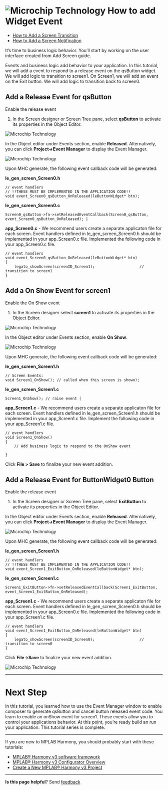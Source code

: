 # ![Microchip Technology](images/mhgs.png) How to add Widget Event

* [How to Add a Screen Transition](./How-to-Add-Screen-Transition)
* [How to Add a Screen Notification](./How-to-Add-Screen-Notification)

It’s time to business logic behavior. You’ll start by working on the user interface created from Add Screen guide.

Events and business logic add behavior to your application. In this tutorial, we will add a event to respond to a release event on the qsButton widget. We will add logic to transition to screen1. On Screen1, we will add an event on the Exit button. We will add logic to transition back to screen0.

## Add a Release Event for qsButton

Enable the release event

1. In the Screen designer or Screen Tree pane, select **qsButton** to activate its properties in the Object Editor.

![Microchip Technology](images/lcug_quickstart_eventqsbutton.png)

In the Object editor under Events section, enable **Released**. Alternatively, you can click **Project->Event Manager** to display the Event Manager. 

![Microchip Technology](images/lcug_quickstart_eventmanagerqsbuttton.png)

Upon MHC generate, the following event callback code will be generated:

**le_gen_screen_Screen0.h**

    // event handlers
    // !!THESE MUST BE IMPLEMENTED IN THE APPLICATION CODE!!
    void event_Screen0_qsButton_OnReleased(leButtonWidget* btn);

**le_gen_screen_Screen0.c**

    Screen0_qsButton->fn->setReleasedEventCallback(Screen0_qsButton, event_Screen0_qsButton_OnReleased); |

**app_Screen0.c** - We recommend users create a separate applicaton file for each screen. Event handlers defined in le_gen_screen_Screen0.h should be implemented in your app_Screen0.c file. Implemented the following code in your app_Screen0.c file.

    // event handlers
    void event_Screen0_qsButton_OnReleased(leButtonWidget* btn)
    {
        legato_showScreen(screenID_Screen1);                    // transition to screen1
    }

## Add a On Show Event for screen1

Enable the On Show event

1. In the Screen designer select **screen1** to activate its properties in the Object Editor.

![Microchip Technology](images/lcug_quickstart_eventqsbutton.png)

In the Object editor under Events section, enable **On Show**.

![Microchip Technology](images/lcug_quickstart_eventmanagerqsbuttton.png)

Upon MHC generate, the following event callback code will be generated:

**le_gen_screen_Screen1.h**

    // Screen Events:
    void Screen1_OnShow(); // called when this screen is shown);

**le_gen_screen_Screen1.c**

    Screen1_OnShow(); // raise event |

**app_Screen1.c** - We recommend users create a separate applicaton file for each screen. Event handlers defined in le_gen_screen_Screen1.h should be implemented in your app_Screen1.c file. Implement the following code in your app_Screen1.c file.

    // event handlers
    void Screen1_OnShow()
    {
        // Add business logic to respond to the OnShow event
<!--
    Screen0_SplashHarmonyLogo->fn->setVisible(Screen0_SplashHarmonyLogo, LE_TRUE);
    Screen0_SplashHarmonyLogo->fn->setAlphaEnabled(Screen0_SplashHarmonyLogo, LE_FALSE);
-->
    }

Click **File > Save** to finalize your new event addition.


## Add a Release Event for ButtonWidget0 Button

Enable the release event

1. In the Screen designer or Screen Tree pane, select **ExitButton** to activate its properties in the Object Editor.

In the Object editor under Events section, enable **Released**. Alternatively, you can click **Project->Event Manager** to display the Event Manager. 

![Microchip Technology](images/lcug_quickstart_eventexitreleased.png)

Upon MHC generate, the following event callback code will be generated:

**le_gen_screen_Screen1.h**

    // event handlers
    // !!THESE MUST BE IMPLEMENTED IN THE APPLICATION CODE!!
    void event_Screen1_ExitButton_OnReleased(leButtonWidget* btn);

**le_gen_screen_Screen1.c**

    Screen1_ExitButton->fn->setReleasedEventCallback(Screen1_ExitButton, event_Screen1_ExitButton_OnReleased);

**app_Screen1.c** - We recommend users create a separate applicaton file for each screen. Event handlers defined in le_gen_screen_Screen0.h should be implemented in your app_Screen0.c file. Implemented the following code in your app_Screen1.c file.

    // event handlers
    void event_Screen1_ExitButton_OnReleased(leButtonWidget* btn)
    {
        legato_showScreen(screenID_Screen0);                    // transition to screen0
    }

Click **File->Save** to finalize your new event addition.

![Microchip Technology](images/lcug_quickstart_save.png)

***

# Next Step

In this tutorial, you learned how to use the Event Manager window to enable composer to generate qsButton and cancel button released event code. You learn to enable an onShow event for screen1. These events allow you to control your applications behavior. At this point, you’re ready build an run your application. This tutorial series is complete.


***

If you are new to MPLAB Harmony, you should probably start with these tutorials:

* [MPLAB® Harmony v3 software framework](https://microchipdeveloper.com/harmony3:start) 
* [MPLAB® Harmony v3 Configurator Overview](https://microchipdeveloper.com/harmony3:mhc-overview)
* [Create a New MPLAB® Harmony v3 Project](https://microchipdeveloper.com/harmony3:new-proj)

***

**Is this page helpful**? Send [feedback](https://github.com/Microchip-MPLAB-Harmony/gfx/issues)